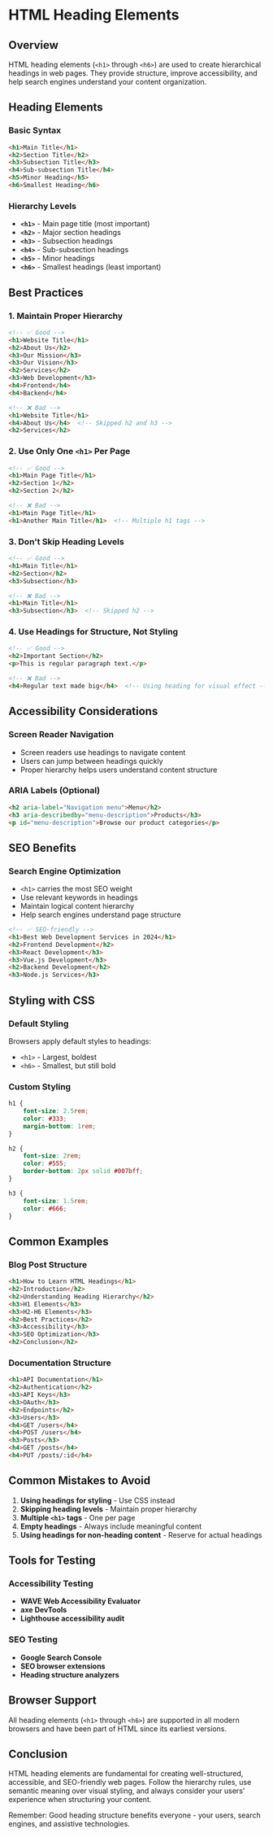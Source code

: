 # HTML Heading Elements

## Overview

HTML heading elements (`<h1>` through `<h6>`) are used to create hierarchical headings in web pages. They provide structure, improve accessibility, and help search engines understand your content organization.

## Heading Elements

### Basic Syntax

```html
<h1>Main Title</h1>
<h2>Section Title</h2>
<h3>Subsection Title</h3>
<h4>Sub-subsection Title</h4>
<h5>Minor Heading</h5>
<h6>Smallest Heading</h6>
```

### Hierarchy Levels

- **`<h1>`** - Main page title (most important)
- **`<h2>`** - Major section headings
- **`<h3>`** - Subsection headings
- **`<h4>`** - Sub-subsection headings
- **`<h5>`** - Minor headings
- **`<h6>`** - Smallest headings (least important)

## Best Practices

### 1. Maintain Proper Hierarchy

```html
<!-- ✅ Good -->
<h1>Website Title</h1>
<h2>About Us</h2>
<h3>Our Mission</h3>
<h3>Our Vision</h3>
<h2>Services</h2>
<h3>Web Development</h3>
<h4>Frontend</h4>
<h4>Backend</h4>

<!-- ❌ Bad -->
<h1>Website Title</h1>
<h4>About Us</h4>  <!-- Skipped h2 and h3 -->
<h2>Services</h2>
```

### 2. Use Only One `<h1>` Per Page

```html
<!-- ✅ Good -->
<h1>Main Page Title</h1>
<h2>Section 1</h2>
<h2>Section 2</h2>

<!-- ❌ Bad -->
<h1>Main Page Title</h1>
<h1>Another Main Title</h1>  <!-- Multiple h1 tags -->
```

### 3. Don't Skip Heading Levels

```html
<!-- ✅ Good -->
<h1>Main Title</h1>
<h2>Section</h2>
<h3>Subsection</h3>

<!-- ❌ Bad -->
<h1>Main Title</h1>
<h3>Subsection</h3>  <!-- Skipped h2 -->
```

### 4. Use Headings for Structure, Not Styling

```html
<!-- ✅ Good -->
<h2>Important Section</h2>
<p>This is regular paragraph text.</p>

<!-- ❌ Bad -->
<h4>Regular text made big</h4>  <!-- Using heading for visual effect -->
```

## Accessibility Considerations

### Screen Reader Navigation
- Screen readers use headings to navigate content
- Users can jump between headings quickly
- Proper hierarchy helps users understand content structure

### ARIA Labels (Optional)
```html
<h2 aria-label="Navigation menu">Menu</h2>
<h3 aria-describedby="menu-description">Products</h3>
<p id="menu-description">Browse our product categories</p>
```

## SEO Benefits

### Search Engine Optimization
- `<h1>` carries the most SEO weight
- Use relevant keywords in headings
- Maintain logical content hierarchy
- Help search engines understand page structure

```html
<!-- ✅ SEO-friendly -->
<h1>Best Web Development Services in 2024</h1>
<h2>Frontend Development</h2>
<h3>React Development</h3>
<h3>Vue.js Development</h3>
<h2>Backend Development</h2>
<h3>Node.js Services</h3>
```

## Styling with CSS

### Default Styling
Browsers apply default styles to headings:
- `<h1>` - Largest, boldest
- `<h6>` - Smallest, but still bold

### Custom Styling
```css
h1 {
    font-size: 2.5rem;
    color: #333;
    margin-bottom: 1rem;
}

h2 {
    font-size: 2rem;
    color: #555;
    border-bottom: 2px solid #007bff;
}

h3 {
    font-size: 1.5rem;
    color: #666;
}
```

## Common Examples

### Blog Post Structure
```html
<h1>How to Learn HTML Headings</h1>
<h2>Introduction</h2>
<h2>Understanding Heading Hierarchy</h2>
<h3>H1 Elements</h3>
<h3>H2-H6 Elements</h3>
<h2>Best Practices</h2>
<h3>Accessibility</h3>
<h3>SEO Optimization</h3>
<h2>Conclusion</h2>
```

### Documentation Structure
```html
<h1>API Documentation</h1>
<h2>Authentication</h2>
<h3>API Keys</h3>
<h3>OAuth</h3>
<h2>Endpoints</h2>
<h3>Users</h3>
<h4>GET /users</h4>
<h4>POST /users</h4>
<h3>Posts</h3>
<h4>GET /posts</h4>
<h4>PUT /posts/:id</h4>
```

## Common Mistakes to Avoid

1. **Using headings for styling** - Use CSS instead
2. **Skipping heading levels** - Maintain proper hierarchy
3. **Multiple `<h1>` tags** - One per page
4. **Empty headings** - Always include meaningful content
5. **Using headings for non-heading content** - Reserve for actual headings

## Tools for Testing

### Accessibility Testing
- **WAVE Web Accessibility Evaluator**
- **axe DevTools**
- **Lighthouse accessibility audit**

### SEO Testing
- **Google Search Console**
- **SEO browser extensions**
- **Heading structure analyzers**

## Browser Support

All heading elements (`<h1>` through `<h6>`) are supported in all modern browsers and have been part of HTML since its earliest versions.

## Conclusion

HTML heading elements are fundamental for creating well-structured, accessible, and SEO-friendly web pages. Follow the hierarchy rules, use semantic meaning over visual styling, and always consider your users' experience when structuring your content.

Remember: Good heading structure benefits everyone - your users, search engines, and assistive technologies.
